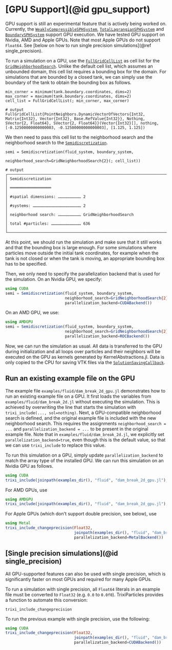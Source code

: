 # [GPU Support](@id gpu_support)

GPU support is still an experimental feature that is actively being worked on.
Currently, the [`WeaklyCompressibleSPHSystem`](@ref), [`TotalLagrangianSPHSystem`](@ref)
and [`BoundarySPHSystem`](@ref) support GPU execution.
We have tested GPU support on Nvidia, AMD and Apple GPUs.
Note that most Apple GPUs do not support `Float64`.
See [below on how to run single precision simulations](@ref single_precision).

To run a simulation on a GPU, use the [`FullGridCellList`](@ref)
as cell list for the [`GridNeighborhoodSearch`](@ref).
Unlike the default cell list, which assumes an unbounded domain,
this cell list requires a bounding box for the domain.
For simulations that are bounded by a closed tank, we can simply use the boundary
of the tank to obtain the bounding box as follows.
```jldoctest gpu; output=false, setup=:(using TrixiParticles; trixi_include(@__MODULE__, joinpath(examples_dir(), "fluid", "hydrostatic_water_column_2d.jl"), sol=nothing))
min_corner = minimum(tank.boundary.coordinates, dims=2)
max_corner = maximum(tank.boundary.coordinates, dims=2)
cell_list = FullGridCellList(; min_corner, max_corner)

# output
FullGridCellList{PointNeighbors.DynamicVectorOfVectors{Int32, Matrix{Int32}, Vector{Int32}, Base.RefValue{Int32}}, Nothing, SVector{2, Float64}, SVector{2, Float64}}(Vector{Int32}[], nothing, [-0.12500000000000003, -0.12500000000000003], [1.125, 1.125])
```

We then need to pass this cell list to the neighborhood search and the neighborhood search
to the [`Semidiscretization`](@ref).
```jldoctest gpu; output=false
semi = Semidiscretization(fluid_system, boundary_system,
                          neighborhood_search=GridNeighborhoodSearch{2}(; cell_list))

# output
┌──────────────────────────────────────────────────────────────────────────────────────────────────┐
│ Semidiscretization                                                                               │
│ ══════════════════                                                                               │
│ #spatial dimensions: ………………………… 2                                                                │
│ #systems: ……………………………………………………… 2                                                                │
│ neighborhood search: ………………………… GridNeighborhoodSearch                                           │
│ total #particles: ………………………………… 636                                                              │
└──────────────────────────────────────────────────────────────────────────────────────────────────┘
```

At this point, we should run the simulation and make sure that it still works and that
the bounding box is large enough.
For some simulations where particles move outside the initial tank coordinates,
for example when the tank is not closed or when the tank is moving, an appropriate
bounding box has to be specified.

Then, we only need to specify the parallelization backend that is used for the simulation.
On an Nvidia GPU, we specify:
```julia
using CUDA
semi = Semidiscretization(fluid_system, boundary_system,
                          neighborhood_search=GridNeighborhoodSearch{2}(; cell_list),
                          parallelization_backend=CUDABackend())
```
On an AMD GPU, we use:
```julia
using AMDGPU
semi = Semidiscretization(fluid_system, boundary_system,
                          neighborhood_search=GridNeighborhoodSearch{2}(; cell_list),
                          parallelization_backend=ROCBackend())
```
Now, we can run the simulation as usual.
All data is transferred to the GPU during initialization and all loops over particles
and their neighbors will be executed on the GPU as kernels generated by KernelAbstractions.jl.
Data is only copied to the CPU for saving VTK files via the [`SolutionSavingCallback`](@ref).

## Run an existing example file on the GPU

The example file `examples/fluid/dam_break_2d_gpu.jl` demonstrates how to run an existing
example file on a GPU.
It first loads the variables from `examples/fluid/dam_break_2d.jl` without executing
the simulation. This is achieved by overwriting the line that starts the simulation
with `trixi_include(..., sol=nothing)`.
Next, a GPU-compatible neighborhood search is defined, and the original example file
is included with the new neighborhood search.
This requires the assignments `neighborhood_search = ...` and `parallelization_backend = ...`
to be present in the original example file.
Note that in `examples/fluid/dam_break_2d.jl`, we explicitly set
`parallelization_backend=true`, even though this is the default value,
so that we can use `trixi_include` to replace this value.

To run this simulation on a GPU, simply update `parallelization_backend` to match the
array type of the installed GPU.
We can run this simulation on an Nvidia GPU as follows.
```julia
using CUDA
trixi_include(joinpath(examples_dir(), "fluid", "dam_break_2d_gpu.jl"), parallelization_backend=CUDABackend())
```
For AMD GPUs, use
```julia
using AMDGPU
trixi_include(joinpath(examples_dir(), "fluid", "dam_break_2d_gpu.jl"), parallelization_backend=ROCBackend())
```
For Apple GPUs (which don't support double precision, see below), use
```julia
using Metal
trixi_include_changeprecision(Float32,
                              joinpath(examples_dir(), "fluid", "dam_break_2d_gpu.jl"),
                              parallelization_backend=MetalBackend())
```

## [Single precision simulations](@id single_precision)

All GPU-supported features can also be used with single precision,
which is significantly faster on most GPUs and required for many Apple GPUs.

To run a simulation with single precision, all `Float64` literals in an example file
must be converted to `Float32` (e.g. `0.0` to `0.0f0`).
TrixiParticles provides a function to automate this conversion:
```@docs
trixi_include_changeprecision
```

To run the previous example with single precision, use the following:
```julia
using CUDA
trixi_include_changeprecision(Float32,
                              joinpath(examples_dir(), "fluid", "dam_break_2d_gpu.jl"),
                              parallelization_backend=CUDABackend())
```
